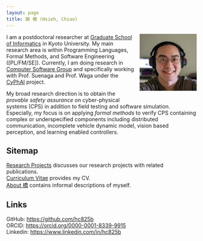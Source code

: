 ```yaml
---
layout: page
title: 謝 橋 (Hsieh, Chiao)
---
```


<img align=right alt="Selfie while working from home during COVID-19" width="30%"
     style="padding-left: 10px; padding-bottom: 20px"
     src="/assets/pics/chiao-selfie-work-from-home.jpg">
I am a postdoctoral researcher at [Graduate School of Informatics][i.kyoto-u] in Kyoto University.
My main research area is within
Programming Languages, Formal Methods, and Software Engineering ([PL/FM/SE]).
Currently, I am doing research in [Computer Software Group][fos.kuis.kyoto-u]
and specifically working with Prof. Suenaga and Prof. Waga under the [CyPhAI] project.

My broad research direction is to obtain the *provable safety assurance* on cyber-physical systems (CPS) in addition to field testing and software simulation.
Especially, my focus is on applying *formal methods* to verify CPS containing complex or underspecified components including distributed communication, incomplete vehicle dynamic model, vision based perception, and learning enabled controllers.


## Sitemap
[Research Projects](/_pages/projects.md) discusses our research projects with related publications.  
[Curriculum Vitae](/_pages/cv.md) provides my CV.  
[About 橋](/_pages/about.md) contains informal descriptions of myself.  

## Links
GitHub: <https://github.com/hc825b>  
ORCID: <https://orcid.org/0000-0001-8339-9915>  
Linkedin: <https://www.linkedin.com/in/hc825b>  

[i.kyoto-u]: https://www.i.kyoto-u.ac.jp/en/
[fos.kuis.kyoto-u]: https://www.fos.kuis.kyoto-u.ac.jp/
[CyPhAI]: https://cyphai.io/
